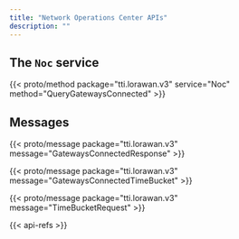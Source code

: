 ```yaml
---
title: "Network Operations Center APIs"
description: ""
---
```


## The `Noc` service

{{< proto/method package="tti.lorawan.v3" service="Noc" method="QueryGatewaysConnected" >}}

## Messages

{{< proto/message package="tti.lorawan.v3" message="GatewaysConnectedResponse" >}}

{{< proto/message package="tti.lorawan.v3" message="GatewaysConnectedTimeBucket" >}}

{{< proto/message package="tti.lorawan.v3" message="TimeBucketRequest" >}}

{{< api-refs >}}
